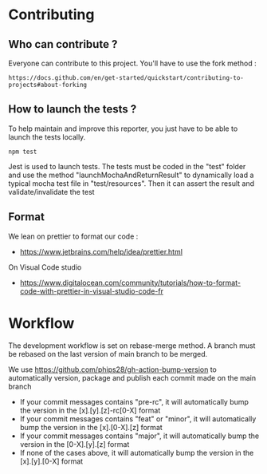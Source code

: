 # Contributing

## Who can contribute ?

Everyone can contribute to this project. You'll have to use the fork method : 

    https://docs.github.com/en/get-started/quickstart/contributing-to-projects#about-forking

## How to launch the tests ?

To help maintain and improve this reporter, you just have to be able to launch the tests locally.

    npm test

Jest is used to launch tests. The tests must be coded in the "test" folder and use the method "launchMochaAndReturnResult"
to dynamically load a typical mocha test file in "test/resources". Then it can assert the result and validate/invalidate the test

## Format

We lean on prettier to format our code :

- https://www.jetbrains.com/help/idea/prettier.html

On Visual Code studio

- https://www.digitalocean.com/community/tutorials/how-to-format-code-with-prettier-in-visual-studio-code-fr

# Workflow

The development workflow is set on rebase-merge method. A branch must be rebased on the last version of main branch to be merged.

We use https://github.com/phips28/gh-action-bump-version to automatically version, package and publish each commit made on the main branch

- If your commit messages contains "pre-rc", it will automatically bump the version in the [x].[y].[z]-rc[0-X] format
- If your commit messages contains "feat" or "minor", it will automatically bump the version in the [x].[0-X].[z] format
- If your commit messages contains "major", it will automatically bump the version in the [0-X].[y].[z] format
- If none of the cases above, it will automatically bump the version in the [x].[y].[0-X] format
